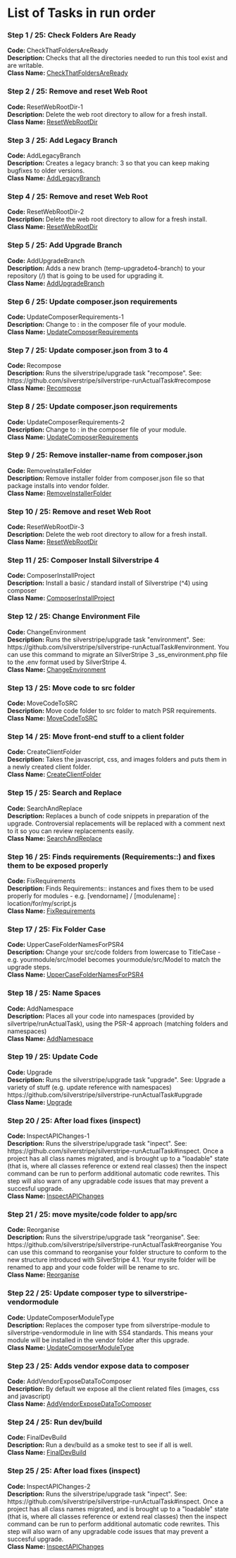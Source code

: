 <h1>List of Tasks in run order</h1><h3>Step 1 / 25: Check Folders Are Ready</h3><p><strong>Code: </strong>CheckThatFoldersAreReady<br /><strong>Description: </strong>
            Checks that all the directories needed to run this tool exist and are writable.
            <br /><strong>Class Name: </strong><a href="https://github.com/sunnysideup/silverstripe-upgrade_to_silverstripe_4/tree/master/src/Tasks/IndividualTasks/CheckThatFoldersAreReady.php">CheckThatFoldersAreReady</a></p><h3>Step 2 / 25: Remove and reset Web Root</h3><p><strong>Code: </strong>ResetWebRootDir-1<br /><strong>Description: </strong>
            Delete the web root directory to allow for a fresh install.<br /><strong>Class Name: </strong><a href="https://github.com/sunnysideup/silverstripe-upgrade_to_silverstripe_4/tree/master/src/Tasks/IndividualTasks/ResetWebRootDir.php">ResetWebRootDir</a></p><h3>Step 3 / 25: Add Legacy Branch</h3><p><strong>Code: </strong>AddLegacyBranch<br /><strong>Description: </strong>
            Creates a legacy branch: 3 so that you
            can keep making bugfixes to older versions.<br /><strong>Class Name: </strong><a href="https://github.com/sunnysideup/silverstripe-upgrade_to_silverstripe_4/tree/master/src/Tasks/IndividualTasks/AddLegacyBranch.php">AddLegacyBranch</a></p><h3>Step 4 / 25: Remove and reset Web Root</h3><p><strong>Code: </strong>ResetWebRootDir-2<br /><strong>Description: </strong>
            Delete the web root directory to allow for a fresh install.<br /><strong>Class Name: </strong><a href="https://github.com/sunnysideup/silverstripe-upgrade_to_silverstripe_4/tree/master/src/Tasks/IndividualTasks/ResetWebRootDir.php">ResetWebRootDir</a></p><h3>Step 5 / 25: Add Upgrade Branch</h3><p><strong>Code: </strong>AddUpgradeBranch<br /><strong>Description: </strong>
            Adds a new branch (temp-upgradeto4-branch) to your
            repository (/)
            that is going to be used for upgrading it.<br /><strong>Class Name: </strong><a href="https://github.com/sunnysideup/silverstripe-upgrade_to_silverstripe_4/tree/master/src/Tasks/IndividualTasks/AddUpgradeBranch.php">AddUpgradeBranch</a></p><h3>Step 6 / 25: Update composer.json requirements</h3><p><strong>Code: </strong>UpdateComposerRequirements-1<br /><strong>Description: </strong>
            Change  to :
            in the composer file of your module.<br /><strong>Class Name: </strong><a href="https://github.com/sunnysideup/silverstripe-upgrade_to_silverstripe_4/tree/master/src/Tasks/IndividualTasks/UpdateComposerRequirements.php">UpdateComposerRequirements</a></p><h3>Step 7 / 25: Update composer.json from 3 to 4</h3><p><strong>Code: </strong>Recompose<br /><strong>Description: </strong>
            Runs the silverstripe/upgrade task "recompose". See:
            https://github.com/silverstripe/silverstripe-runActualTask#recompose<br /><strong>Class Name: </strong><a href="https://github.com/sunnysideup/silverstripe-upgrade_to_silverstripe_4/tree/master/src/Tasks/IndividualTasks/Recompose.php">Recompose</a></p><h3>Step 8 / 25: Update composer.json requirements</h3><p><strong>Code: </strong>UpdateComposerRequirements-2<br /><strong>Description: </strong>
            Change  to :
            in the composer file of your module.<br /><strong>Class Name: </strong><a href="https://github.com/sunnysideup/silverstripe-upgrade_to_silverstripe_4/tree/master/src/Tasks/IndividualTasks/UpdateComposerRequirements.php">UpdateComposerRequirements</a></p><h3>Step 9 / 25: Remove installer-name from composer.json</h3><p><strong>Code: </strong>RemoveInstallerFolder<br /><strong>Description: </strong>
            Remove installer folder from composer.json file so that package
            installs into vendor folder.<br /><strong>Class Name: </strong><a href="https://github.com/sunnysideup/silverstripe-upgrade_to_silverstripe_4/tree/master/src/Tasks/IndividualTasks/RemoveInstallerFolder.php">RemoveInstallerFolder</a></p><h3>Step 10 / 25: Remove and reset Web Root</h3><p><strong>Code: </strong>ResetWebRootDir-3<br /><strong>Description: </strong>
            Delete the web root directory to allow for a fresh install.<br /><strong>Class Name: </strong><a href="https://github.com/sunnysideup/silverstripe-upgrade_to_silverstripe_4/tree/master/src/Tasks/IndividualTasks/ResetWebRootDir.php">ResetWebRootDir</a></p><h3>Step 11 / 25: Composer Install Silverstripe 4</h3><p><strong>Code: </strong>ComposerInstallProject<br /><strong>Description: </strong>
            Install a basic / standard install of Silverstripe (^4)
            using composer<br /><strong>Class Name: </strong><a href="https://github.com/sunnysideup/silverstripe-upgrade_to_silverstripe_4/tree/master/src/Tasks/IndividualTasks/ComposerInstallProject.php">ComposerInstallProject</a></p><h3>Step 12 / 25: Change Environment File</h3><p><strong>Code: </strong>ChangeEnvironment<br /><strong>Description: </strong>
            Runs the silverstripe/upgrade task "environment". See:
            https://github.com/silverstripe/silverstripe-runActualTask#environment.
            You can use this command to migrate an SilverStripe 3 _ss_environment.php
            file to the .env format used by SilverStripe 4.<br /><strong>Class Name: </strong><a href="https://github.com/sunnysideup/silverstripe-upgrade_to_silverstripe_4/tree/master/src/Tasks/IndividualTasks/ChangeEnvironment.php">ChangeEnvironment</a></p><h3>Step 13 / 25: Move code to src folder</h3><p><strong>Code: </strong>MoveCodeToSRC<br /><strong>Description: </strong>
            Move code folder to src folder to match PSR requirements.<br /><strong>Class Name: </strong><a href="https://github.com/sunnysideup/silverstripe-upgrade_to_silverstripe_4/tree/master/src/Tasks/IndividualTasks/MoveCodeToSRC.php">MoveCodeToSRC</a></p><h3>Step 14 / 25: Move front-end stuff to a client folder</h3><p><strong>Code: </strong>CreateClientFolder<br /><strong>Description: </strong>
            Takes the javascript, css, and images folders and puts them in a newly created client folder.<br /><strong>Class Name: </strong><a href="https://github.com/sunnysideup/silverstripe-upgrade_to_silverstripe_4/tree/master/src/Tasks/IndividualTasks/CreateClientFolder.php">CreateClientFolder</a></p><h3>Step 15 / 25: Search and Replace</h3><p><strong>Code: </strong>SearchAndReplace<br /><strong>Description: </strong>
            Replaces a bunch of code snippets in preparation of the upgrade.
            Controversial replacements will be replaced with a comment
            next to it so you can review replacements easily.<br /><strong>Class Name: </strong><a href="https://github.com/sunnysideup/silverstripe-upgrade_to_silverstripe_4/tree/master/src/Tasks/IndividualTasks/SearchAndReplace.php">SearchAndReplace</a></p><h3>Step 16 / 25: Finds requirements (Requirements::) and fixes them to be exposed properly</h3><p><strong>Code: </strong>FixRequirements<br /><strong>Description: </strong>
            Finds Requirements:: instances and fixes them to be used properly for modules - e.g. [vendorname] / [modulename] : location/for/my/script.js<br /><strong>Class Name: </strong><a href="https://github.com/sunnysideup/silverstripe-upgrade_to_silverstripe_4/tree/master/src/Tasks/IndividualTasks/FixRequirements.php">FixRequirements</a></p><h3>Step 17 / 25: Fix Folder Case</h3><p><strong>Code: </strong>UpperCaseFolderNamesForPSR4<br /><strong>Description: </strong>
            Change your src/code folders from lowercase to TitleCase - e.g.
            yourmodule/src/model becomes yourmodule/src/Model to match the upgrade
            steps.<br /><strong>Class Name: </strong><a href="https://github.com/sunnysideup/silverstripe-upgrade_to_silverstripe_4/tree/master/src/Tasks/IndividualTasks/UpperCaseFolderNamesForPSR4.php">UpperCaseFolderNamesForPSR4</a></p><h3>Step 18 / 25: Name Spaces</h3><p><strong>Code: </strong>AddNamespace<br /><strong>Description: </strong>
            Places all your code into namespaces (provided by silvertripe/runActualTask),
            using the PSR-4 approach (matching folders and namespaces)<br /><strong>Class Name: </strong><a href="https://github.com/sunnysideup/silverstripe-upgrade_to_silverstripe_4/tree/master/src/Tasks/IndividualTasks/AddNamespace.php">AddNamespace</a></p><h3>Step 19 / 25: Update Code</h3><p><strong>Code: </strong>Upgrade<br /><strong>Description: </strong>
            Runs the silverstripe/upgrade task "upgrade". See:
            Upgrade a variety of stuff (e.g. update reference with namespaces)
            https://github.com/silverstripe/silverstripe-runActualTask#upgrade<br /><strong>Class Name: </strong><a href="https://github.com/sunnysideup/silverstripe-upgrade_to_silverstripe_4/tree/master/src/Tasks/IndividualTasks/Upgrade.php">Upgrade</a></p><h3>Step 20 / 25: After load fixes (inspect)</h3><p><strong>Code: </strong>InspectAPIChanges-1<br /><strong>Description: </strong>
            Runs the silverstripe/upgrade task "inpect". See:
            https://github.com/silverstripe/silverstripe-runActualTask#inspect.
            Once a project has all class names migrated, and is brought up to a
            "loadable" state (that is, where all classes reference or extend real classes)
            then the inspect command can be run to perform additional automatic code rewrites.
            This step will also warn of any upgradable code issues that may prevent a succesful upgrade.<br /><strong>Class Name: </strong><a href="https://github.com/sunnysideup/silverstripe-upgrade_to_silverstripe_4/tree/master/src/Tasks/IndividualTasks/InspectAPIChanges.php">InspectAPIChanges</a></p><h3>Step 21 / 25: move mysite/code folder to app/src</h3><p><strong>Code: </strong>Reorganise<br /><strong>Description: </strong>
            Runs the silverstripe/upgrade task "reorganise". See:
            https://github.com/silverstripe/silverstripe-runActualTask#reorganise
            You can use this command to reorganise your folder structure to
            conform to the new structure introduced with SilverStripe 4.1.
            Your mysite folder will be renamed to app and your code folder will be rename to src.
            <br /><strong>Class Name: </strong><a href="https://github.com/sunnysideup/silverstripe-upgrade_to_silverstripe_4/tree/master/src/Tasks/IndividualTasks/Reorganise.php">Reorganise</a></p><h3>Step 22 / 25: Update composer type to silverstripe-vendormodule </h3><p><strong>Code: </strong>UpdateComposerModuleType<br /><strong>Description: </strong>
            Replaces the composer type from silverstripe-module to silverstripe-vendormodule in line with SS4 standards.
            This means your module will be installed in the vendor folder after this upgrade.<br /><strong>Class Name: </strong><a href="https://github.com/sunnysideup/silverstripe-upgrade_to_silverstripe_4/tree/master/src/Tasks/IndividualTasks/UpdateComposerModuleType.php">UpdateComposerModuleType</a></p><h3>Step 23 / 25: Adds vendor expose data to composer</h3><p><strong>Code: </strong>AddVendorExposeDataToComposer<br /><strong>Description: </strong>
            By default we expose all the client related files (images, css and javascript)<br /><strong>Class Name: </strong><a href="https://github.com/sunnysideup/silverstripe-upgrade_to_silverstripe_4/tree/master/src/Tasks/IndividualTasks/AddVendorExposeDataToComposer.php">AddVendorExposeDataToComposer</a></p><h3>Step 24 / 25: Run dev/build</h3><p><strong>Code: </strong>FinalDevBuild<br /><strong>Description: </strong>
            Run a dev/build as a smoke test to see if all is well.<br /><strong>Class Name: </strong><a href="https://github.com/sunnysideup/silverstripe-upgrade_to_silverstripe_4/tree/master/src/Tasks/IndividualTasks/FinalDevBuild.php">FinalDevBuild</a></p><h3>Step 25 / 25: After load fixes (inspect)</h3><p><strong>Code: </strong>InspectAPIChanges-2<br /><strong>Description: </strong>
            Runs the silverstripe/upgrade task "inpect". See:
            https://github.com/silverstripe/silverstripe-runActualTask#inspect.
            Once a project has all class names migrated, and is brought up to a
            "loadable" state (that is, where all classes reference or extend real classes)
            then the inspect command can be run to perform additional automatic code rewrites.
            This step will also warn of any upgradable code issues that may prevent a succesful upgrade.<br /><strong>Class Name: </strong><a href="https://github.com/sunnysideup/silverstripe-upgrade_to_silverstripe_4/tree/master/src/Tasks/IndividualTasks/InspectAPIChanges.php">InspectAPIChanges</a></p>